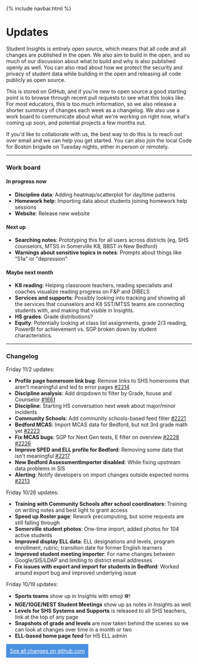 {% include navbar.html %}

# Updates
Student Insights is entirely open source, which means that all code and all changes are published in the open.  We also aim to build in the open, and so much of our discussion about what to build and why is also published openly as well.  You can also read about how we protect the security and privacy of student data while building in the open and releasing all code publicly as open source.

This is stored on GitHub, and if you're new to open source a good starting point is to browse through recent pull requests to see what this looks like.  For most educators, this is too much information, so we also release a shorter summary of changes each week as a changelog.  We also use a work board to communicate about what we're working on right now, what's coming up soon, and potential projects a few months out.

If you'd like to collaborate with us, the best way to do this is to reach out over email and we can help you get started.  You can also join the local Code for Boston brigade on Tuesday nights, either in person or remotely.

------------------------
### Work board
#### In progress now
- **Discipline data**: Adding heatmap/scatterplot for day/time patterns
- **Homework help**: Importing data about students joining homework help sessions
- **Website**: Release new website

#### Next up
- **Searching notes**: Prototyping this for all users across districts (eg, SHS counselors, MTSS in Somerville K8, BBST in New Bedford)
- **Warnings about sensitive topics in notes**: Prompts about things like "51a" or "depression"

#### Maybe next month
- **K8 reading**: Helping classroom teachers, reading specialists and coaches visualize reading progress on F&P and DIBELS
- **Services and supports**: Possibly looking into tracking and showing all the services that counselors and K8 SST/MTSS teams are connecting students with, and making that visible in Insights.
- **HS grades**: Grade distributions?
- **Equity**: Potentially looking at class list assignments, grade 2/3 reading, PowerBI for achievement vs. SGP broken down by student characteristics.

------------------------
### Changelog

Friday 11/2 updates:
- **Profile page homeroom link bug**: Remove links to SHS homerooms that aren't meaningful and led to error pages [#2214](https://github.com/studentinsights/studentinsights/pull/2214)
- **Discipline analysis**: Add dropdown to filter by Grade, house and Counselor [#1661](https://github.com/studentinsights/studentinsights/pull/1661)
- **Discipline**: Starting HS conversation next week about major/minor incidents
- **Community Schools**: Add community schools-based feed filter [#2221](https://github.com/studentinsights/studentinsights/pull/2221)
- **Bedford MCAS**: Import MCAS data for Bedford, but not 3rd grade math yet [#2223](https://github.com/studentinsights/studentinsights/pull/2223)
- **Fix MCAS bugs**: SGP for Next Gen tests, E filter on overview [#2228](https://github.com/studentinsights/studentinsights/pull/2228) [#2226](https://github.com/studentinsights/studentinsights/pull/2226)
- **Improve SPED and ELL profile for Bedford**: Removing some data that isn't meaningful [#2217](https://github.com/studentinsights/studentinsights/pull/2217)
- **New Bedford AssessmentImporter disabled**: While fixing upstream data problems in SIS
- **Alerting**: Notify developers on import changes outside expected norms [#2213](https://github.com/studentinsights/studentinsights/pull/2213)

Friday 10/26 updates:
- **Training with Community Schools after school coordinators**: Training on writing notes and best light to grant access
- **Speed up Roster page**: Rework precomputing, but some requests are still falling through
- **Somerville student photos**: One-time import, added photos for 104 active students
- **Improved display ELL data**: ELL designations and levels, program enrollment, rubric, transition date for former English learners
- **Improved student meeting importer**: For name changes between Google/SIS/LDAP and limiting to district email addresses
- **Fix issues with export and import for students in Bedford**: Worked around export bug and improved underlying issue

Friday 10/19 updates:
- **Sports teams** show up in Insights with emoji ⚽!
- **NGE/10GE/NEST Student Meetings** show up as notes in Insights as well
- **Levels for SHS Systems and Supports** is released to all SHS teachers, link at the top of any page
- **Snapshots of grade and levels** are now taken behind the scenes so we can look at changes over time in a month or two
- **ELL-based home page feed** for HS ELL admin

<a href="https://github.com/studentinsights/studentinsights/issues?q=is%3Apr+is%3Aclosed" style="background: #4A90E2; color: white; padding: 10px; display: inline-block">See all changes on github.com</a>
